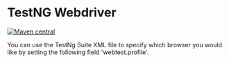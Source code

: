# TestNG Webdriver

[![Maven central](https://maven-badges.herokuapp.com/maven-central/com.dev9/testng-webdriver/badge.svg)](http://mvnrepository.com/artifact/com.dev9/testng-webdriver)

You can use the TestNg Suite XML file to specify which browser you would like by setting the following field 'webtest.profile'.
